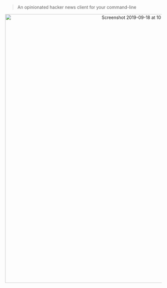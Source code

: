 > An opinionated hacker news client for your command-line

<center>
<img width="863" alt="Screenshot 2019-09-18 at 10 58 26 pm" src="https://user-images.githubusercontent.com/727262/65189069-d87bf600-da67-11e9-807d-5f8cd5493663.png">
</center>
